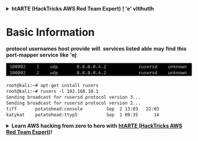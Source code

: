 <details>

<summary><strong>htARTE (HackTricks AWS Red Team Expert)</strong> <a href="https://training.hacktricks.xyz/courses/arte"><strong>!</strong></a><strong> 'e' vItlhutlh</strong></summary>

**HackTricks** vItlhutlh:

* **HackTricks** **pdf** **download** **'ej** **HackTricks** **advertised** **company** **'oH** **tlhIngan** **SUBSCRIPTION PLANS** **[**'e'**](https://github.com/sponsors/carlospolop)!
* **PEASS & HackTricks swag** **[**'ej** **HackTricks** **official** **Get** **[**'e'**](https://peass.creator-spring.com)**
* **PEASS Family** **[**'ej** **NFTs** **exclusive** **collection** **[**'e'**](https://opensea.io/collection/the-peass-family)**
* **Join** 💬 **Discord group** **[**'ej** **telegram group** **[**'e'**](https://t.me/peass)**.**
* **Twitter** 🐦 **follow** **[**'ej** **hacktricks_live** **carlospolopm** **@**](https://twitter.com/hacktricks_live)**.**
* **HackTricks** **submitting** **PRs** **hacking tricks** **Share** **[**'ej** **HackTricks** **Cloud** **HackTricks** **the** **github repos** **[**'e'**](https://github.com/carlospolop/hacktricks-cloud)**.**

</details>


# Basic Information

**protocol** **usernames** **host** **provide** **will**. **services** **listed** **able** **may** **find** **this** **port-mapper service** **like** **'ej**:

![](<../.gitbook/assets/image (231).png>)
```
root@kali:~# apt-get install rusers
root@kali:~# rusers -l 192.168.10.1
Sending broadcast for rusersd protocol version 3...
Sending broadcast for rusersd protocol version 2...
tiff       potatohead:console         Sep  2 13:03   22:03
katykat    potatohead:ttyp5           Sep  1 09:35      14
```
<details>

<summary><strong>Learn AWS hacking from zero to hero with</strong> <a href="https://training.hacktricks.xyz/courses/arte"><strong>htARTE (HackTricks AWS Red Team Expert)</strong></a><strong>!</strong></summary>

Other ways to support HackTricks:

* If you want to see your **company advertised in HackTricks** or **download HackTricks in PDF** Check the [**SUBSCRIPTION PLANS**](https://github.com/sponsors/carlospolop)!
* Get the [**official PEASS & HackTricks swag**](https://peass.creator-spring.com)
* Discover [**The PEASS Family**](https://opensea.io/collection/the-peass-family), our collection of exclusive [**NFTs**](https://opensea.io/collection/the-peass-family)
* **Join the** 💬 [**Discord group**](https://discord.gg/hRep4RUj7f) or the [**telegram group**](https://t.me/peass) or **follow** us on **Twitter** 🐦 [**@carlospolopm**](https://twitter.com/hacktricks_live)**.**
* **Share your hacking tricks by submitting PRs to the** [**HackTricks**](https://github.com/carlospolop/hacktricks) and [**HackTricks Cloud**](https://github.com/carlospolop/hacktricks-cloud) github repos.

</details>
